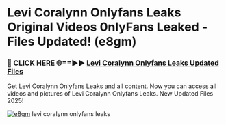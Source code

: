# Levi Coralynn Onlyfans Leaks Original Videos 0nlyFans Leaked - Files Updated! (e8gm)

<h3>🔴 CLICK HERE 🌐==►► <a href="https://tinyurl.com/4seja8ks" rel="nofollow">Levi Coralynn Onlyfans Leaks Updated Files</a></h3>

Get Levi Coralynn Onlyfans Leaks and all content. Now you can access all videos and pictures of Levi Coralynn Onlyfans Leaks. New Updated Files 2025!

[![e8gm](https://i.imgur.com/EWjZXRe.gif)](https://tinyurl.com/4seja8ks)
levi coralynn onlyfans leaks
